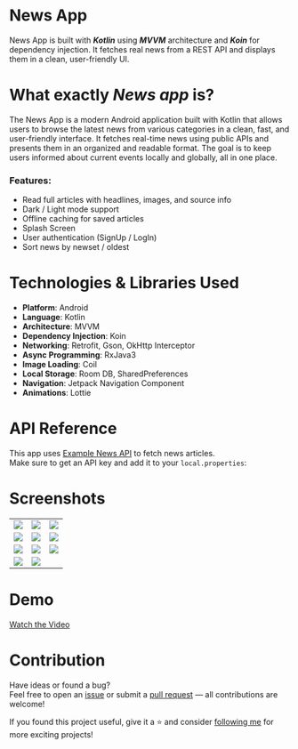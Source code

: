 # News App
News App is built with ***Kotlin*** using ***MVVM*** architecture and ***Koin*** for dependency injection. It fetches real news from a REST API and displays them in a clean, user-friendly UI.

# What exactly ***News app*** is?
The News App is a modern Android application built with Kotlin that allows users to browse the latest news from various categories in a clean, fast, and user-friendly interface. It fetches real-time news using public APIs and presents them in an organized and readable format. The goal is to keep users informed about current events locally and globally, all in one place.  

### Features:
- Read full articles with headlines, images, and source info 
- Dark / Light mode support  
- Offline caching for saved articles
- Splash Screen
- User authentication (SignUp / LogIn)
- Sort news by newset / oldest

# Technologies & Libraries Used

- **Platform**: Android  
- **Language**: Kotlin  
- **Architecture**: MVVM  
- **Dependency Injection**: Koin  
- **Networking**: Retrofit, Gson, OkHttp Interceptor  
- **Async Programming**: RxJava3  
- **Image Loading**: Coil  
- **Local Storage**: Room DB, SharedPreferences  
- **Navigation**: Jetpack Navigation Component  
- **Animations**: Lottie  



# API Reference

This app uses [Example News API](https://newsapi.org/) to fetch news articles.  
Make sure to get an API key and add it to your `local.properties`:

# Screenshots

<table>
  <tr>
    <td><img src="https://github.com/user-attachments/assets/27eef9a6-58ef-48f4-9ac9-76ca89d2df41" /></td>
    <td><img src="https://github.com/user-attachments/assets/cc97b0a4-89be-49bc-b487-e414d46d4140" /></td>
    <td><img src="https://github.com/user-attachments/assets/3076a278-caea-4e4b-b2f1-bdb1b445ab86" /></td>
  </tr>
  <tr>
    <td><img src="https://github.com/user-attachments/assets/0a56002e-60f4-4dc0-b0e7-e469e6708191" /></td>
    <td><img src="https://github.com/user-attachments/assets/abc0e737-72a6-4de9-bb5a-b5dd959826dc" /></td>
    <td><img src="https://github.com/user-attachments/assets/56b5e7a1-e35d-41c3-9604-dce3351862ae" /></td>
  </tr>
  <tr>
    <td><img src="https://github.com/user-attachments/assets/67ce1ba5-4224-4be8-a392-df24d9d6dac6" /></td>
    <td><img src="https://github.com/user-attachments/assets/0a6a33fc-cf10-4bec-a8df-890dac2daa43" /></td>
    <td><img src="https://github.com/user-attachments/assets/c70e9866-c94c-4996-bdf7-1e544b29ab4a" /></td>
  </tr>
  <tr>
    <td><img src="https://github.com/user-attachments/assets/0cf512f8-708e-41bf-9e3c-c14043a2de9d" /></td>
    <td><img src="https://github.com/user-attachments/assets/eeedbcac-bdba-45fc-a1cb-10bced4c73e2" /></td>
    <td></td>
  </tr>
</table>

# Demo
[Watch the Video](https://github.com/user-attachments/assets/8c8ff3da-345f-4f4f-8d15-11604c6379b2)



# Contribution
Have ideas or found a bug?  
Feel free to open an [issue](https://github.com/FatemehElyasi/News-App/issues) or submit a [pull request](https://github.com/FatemehElyasi/News-App/pulls) — all contributions are welcome!

If you found this project useful, give it a ⭐ and consider [following me](https://github.com/FatemehElyasi) for more exciting projects! 
